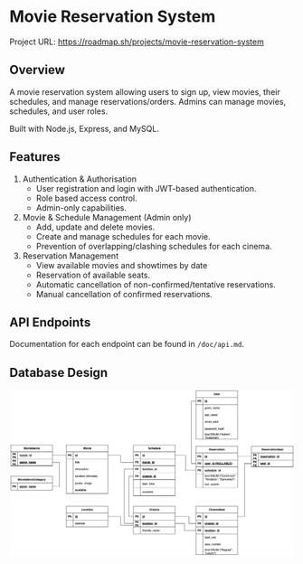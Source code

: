 # Movie Reservation System

Project URL: https://roadmap.sh/projects/movie-reservation-system

## Overview

A movie reservation system allowing users to sign up, view movies, their schedules, and manage reservations/orders. Admins can manage movies, schedules, and user roles.

Built with Node.js, Express, and MySQL.

## Features

1. Authentication & Authorisation
    * User registration and login with JWT-based authentication.
    * Role based access control.
    * Admin-only capabilities.
2. Movie & Schedule Management (Admin only)
    * Add, update and delete movies.
    * Create and manage schedules for each movie.
    * Prevention of overlapping/clashing schedules for each cinema.
3. Reservation Management
    * View available movies and showtimes by date
    * Reservation of available seats.
    * Automatic cancellation of non-confirmed/tentative reservations.
    * Manual cancellation of confirmed reservations.

## API Endpoints

Documentation for each endpoint can be found in `/doc/api.md`.

## Database Design

<img src="./doc/movie-reservation-schema.png" alt="schema" width=900/>
